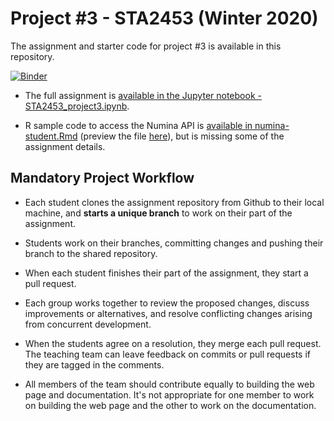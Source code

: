# Project #3 - STA2453 (Winter 2020)

The assignment and starter code for project #3 is available in this repository.

[![Binder](https://mybinder.org/badge_logo.svg)](https://mybinder.org/v2/gh/STA2453/project3-2020/master?filepath=STA2453_project3-student.ipynb)

- The full assignment is [available in the Jupyter notebook - STA2453_project3.ipynb](STA2453_project3-student.ipynb). 

- R sample code to access the Numina API is [available in numina-student.Rmd](project3-R/numina-student.Rmd) (preview the file [here](project3-R/numina-student.md)), but is missing some of the assignment details.

## Mandatory Project Workflow

- Each student clones the assignment repository from Github to their local machine, and **starts a unique branch** to work on their part of the assignment.


- Students work on their branches, committing changes and pushing their branch to the shared repository.


- When each student finishes their part of the assignment, they start a pull request.


- Each group works together to review the proposed changes, discuss improvements or alternatives, and resolve conflicting changes arising from concurrent development.


- When the students agree on a resolution, they merge each pull request.  The teaching team can leave feedback on commits or pull requests if they are tagged in the comments. 


- All members of the team should contribute equally to building the web page and documentation.  It's not appropriate for one member to work on building the web page and the other to work on the documentation. 

